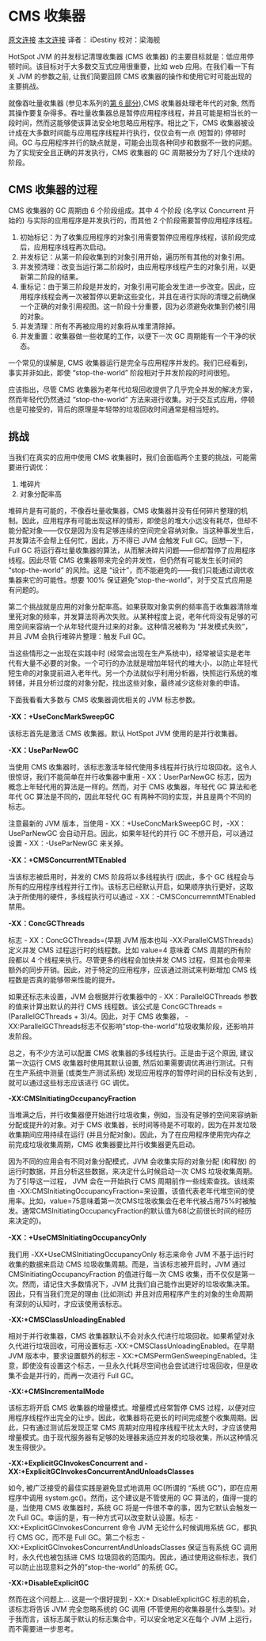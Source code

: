 # CMS 收集器

[原文连接](https://blog.codecentric.de/en/2013/10/useful-jvm-flags-part-7-cms-collector/) [本文连接](http://ifeve.com/useful-jvm-flags-part-7-cms-collector/)  译者： iDestiny  校对：梁海舰

HotSpot JVM 的并发标记清理收集器 (CMS 收集器) 的主要目标就是：低应用停顿时间。该目标对于大多数交互式应用很重要，比如 web 应用。在我们看一下有关 JVM 的参数之前, 让我们简要回顾 CMS 收集器的操作和使用它时可能出现的主要挑战。

就像吞吐量收集器 (参见本系列的[第 6 部分](http://ifeve.com/useful-jvm-flags-part-6-throughput-collector/)),CMS 收集器处理老年代的对象, 然而其操作要复杂得多。吞吐量收集器总是暂停应用程序线程，并且可能是相当长的一段时间，然而这能够使该算法安全地忽略应用程序。相比之下，CMS 收集器被设计成在大多数时间能与应用程序线程并行执行，仅仅会有一点 (短暂的) 停顿时间。GC 与应用程序并行的缺点就是，可能会出现各种同步和数据不一致的问题。为了实现安全且正确的并发执行，CMS 收集器的 GC 周期被分为了好几个连续的阶段。

## CMS 收集器的过程

CMS 收集器的 GC 周期由 6 个阶段组成。其中 4 个阶段 (名字以 Concurrent 开始的) 与实际的应用程序是并发执行的，而其他 2 个阶段需要暂停应用程序线程。

1. 初始标记：为了收集应用程序的对象引用需要暂停应用程序线程，该阶段完成后，应用程序线程再次启动。
2. 并发标记：从第一阶段收集到的对象引用开始，遍历所有其他的对象引用。
3. 并发预清理：改变当运行第二阶段时，由应用程序线程产生的对象引用，以更新第二阶段的结果。
4. 重标记：由于第三阶段是并发的，对象引用可能会发生进一步改变。因此，应用程序线程会再一次被暂停以更新这些变化，并且在进行实际的清理之前确保一个正确的对象引用视图。这一阶段十分重要，因为必须避免收集到仍被引用的对象。
5. 并发清理：所有不再被应用的对象将从堆里清除掉。
6. 并发重置：收集器做一些收尾的工作，以便下一次 GC 周期能有一个干净的状态。

一个常见的误解是, CMS 收集器运行是完全与应用程序并发的。我们已经看到，事实并非如此，即使 “stop-the-world” 阶段相对于并发阶段的时间很短。

应该指出，尽管 CMS 收集器为老年代垃圾回收提供了几乎完全并发的解决方案，然而年轻代仍然通过 “stop-the-world” 方法来进行收集。对于交互式应用，停顿也是可接受的，背后的原理是年轻带的垃圾回收时间通常是相当短的。

## 挑战

当我们在真实的应用中使用 CMS 收集器时，我们会面临两个主要的挑战，可能需要进行调优：

1. 堆碎片
2. 对象分配率高

堆碎片是有可能的，不像吞吐量收集器，CMS 收集器并没有任何碎片整理的机制。因此，应用程序有可能出现这样的情形，即使总的堆大小远没有耗尽，但却不能分配对象——仅仅是因为没有足够连续的空间完全容纳对象。当这种事发生后，并发算法不会帮上任何忙，因此，万不得已 JVM 会触发 Full GC。回想一下，Full GC 将运行吞吐量收集器的算法，从而解决碎片问题——但却暂停了应用程序线程。因此尽管 CMS 收集器带来完全的并发性，但仍然有可能发生长时间的 “stop-the-world” 的风险。这是 “设计”，而不能避免的——我们只能通过调优收集器来它的可能性。想要 100% 保证避免”stop-the-world”，对于交互式应用是有问题的。

第二个挑战就是应用的对象分配率高。如果获取对象实例的频率高于收集器清除堆里死对象的频率，并发算法将再次失败。从某种程度上说，老年代将没有足够的可用空间来容纳一个从年轻代提升过来的对象。这种情况被称为 “并发模式失败”，并且 JVM 会执行堆碎片整理：触发 Full GC。

当这些情形之一出现在实践中时 (经常会出现在生产系统中)，经常被证实是老年代有大量不必要的对象。一个可行的办法就是增加年轻代的堆大小，以防止年轻代短生命的对象提前进入老年代。另一个办法就似乎利用分析器，快照运行系统的堆转储，并且分析过度的对象分配，找出这些对象，最终减少这些对象的申请。

下面我看看大多数与 CMS 收集器调优相关的 JVM 标志参数。

**-XX：+UseConcMarkSweepGC**

该标志首先是激活 CMS 收集器。默认 HotSpot JVM 使用的是并行收集器。

**-XX：UseParNewGC**

当使用 CMS 收集器时，该标志激活年轻代使用多线程并行执行垃圾回收。这令人很惊讶，我们不能简单在并行收集器中重用 - XX：UserParNewGC 标志，因为概念上年轻代用的算法是一样的。然而，对于 CMS 收集器，年轻代 GC 算法和老年代 GC 算法是不同的，因此年轻代 GC 有两种不同的实现，并且是两个不同的标志。

注意最新的 JVM 版本，当使用 - XX：+UseConcMarkSweepGC 时，-XX：UseParNewGC 会自动开启。因此，如果年轻代的并行 GC 不想开启，可以通过设置 - XX：-UseParNewGC 来关掉。

**-XX：+CMSConcurrentMTEnabled**

当该标志被启用时，并发的 CMS 阶段将以多线程执行 (因此，多个 GC 线程会与所有的应用程序线程并行工作)。该标志已经默认开启，如果顺序执行更好，这取决于所使用的硬件，多线程执行可以通过 - XX：-CMSConcurremntMTEnabled 禁用。

**-XX：ConcGCThreads**

标志 - XX：ConcGCThreads=<value>(早期 JVM 版本也叫 -XX:ParallelCMSThreads) 定义并发 CMS 过程运行时的线程数。比如 value=4 意味着 CMS 周期的所有阶段都以 4 个线程来执行。尽管更多的线程会加快并发 CMS 过程，但其也会带来额外的同步开销。因此，对于特定的应用程序，应该通过测试来判断增加 CMS 线程数是否真的能够带来性能的提升。

如果还标志未设置，JVM 会根据并行收集器中的 - XX：ParallelGCThreads 参数的值来计算出默认的并行 CMS 线程数。该公式是 ConcGCThreads = (ParallelGCThreads + 3)/4。因此，对于 CMS 收集器， -XX:ParallelGCThreads标志不仅影响“stop-the-world”垃圾收集阶段，还影响并发阶段。

总之，有不少方法可以配置 CMS 收集器的多线程执行。正是由于这个原因, 建议第一次运行 CMS 收集器时使用其默认设置, 然后如果需要调优再进行测试。只有在生产系统中测量 (或类生产测试系统) 发现应用程序的暂停时间的目标没有达到 , 就可以通过这些标志应该进行 GC 调优。

**-XX:CMSInitiatingOccupancyFraction**

当堆满之后，并行收集器便开始进行垃圾收集，例如，当没有足够的空间来容纳新分配或提升的对象。对于 CMS 收集器，长时间等待是不可取的，因为在并发垃圾收集期间应用持续在运行 (并且分配对象)。因此，为了在应用程序使用完内存之前完成垃圾收集周期，CMS 收集器要比并行收集器更先启动。

因为不同的应用会有不同对象分配模式，JVM 会收集实际的对象分配 (和释放) 的运行时数据，并且分析这些数据，来决定什么时候启动一次 CMS 垃圾收集周期。为了引导这一过程， JVM 会在一开始执行 CMS 周期前作一些线索查找。该线索由 -XX:CMSInitiatingOccupancyFraction=<value>来设置，该值代表老年代堆空间的使用率。比如，value=75意味着第一次CMS垃圾收集会在老年代被占用75%时被触发。通常CMSInitiatingOccupancyFraction的默认值为68(之前很长时间的经历来决定的)。

**-XX：+UseCMSInitiatingOccupancyOnly**

我们用 -XX+UseCMSInitiatingOccupancyOnly 标志来命令 JVM 不基于运行时收集的数据来启动 CMS 垃圾收集周期。而是，当该标志被开启时，JVM 通过 CMSInitiatingOccupancyFraction 的值进行每一次 CMS 收集，而不仅仅是第一次。然而，请记住大多数情况下，JVM 比我们自己能作出更好的垃圾收集决策。因此，只有当我们充足的理由 (比如测试) 并且对应用程序产生的对象的生命周期有深刻的认知时，才应该使用该标志。

**-XX:+CMSClassUnloadingEnabled**

相对于并行收集器，CMS 收集器默认不会对永久代进行垃圾回收。如果希望对永久代进行垃圾回收，可用设置标志 -XX:+CMSClassUnloadingEnabled。在早期 JVM 版本中，要求设置额外的标志 - XX:+CMSPermGenSweepingEnabled。注意，即使没有设置这个标志，一旦永久代耗尽空间也会尝试进行垃圾回收，但是收集不会是并行的，而再一次进行 Full GC。

**-XX:+CMSIncrementalMode**

该标志将开启 CMS 收集器的增量模式。增量模式经常暂停 CMS 过程，以便对应用程序线程作出完全的让步。因此，收集器将花更长的时间完成整个收集周期。因此，只有通过测试后发现正常 CMS 周期对应用程序线程干扰太大时，才应该使用增量模式。由于现代服务器有足够的处理器来适应并发的垃圾收集，所以这种情况发生得很少。

**-XX:+ExplicitGCInvokesConcurrent and -XX:+ExplicitGCInvokesConcurrentAndUnloadsClasses**

如今, 被广泛接受的最佳实践是避免显式地调用 GC(所谓的 “系统 GC”)，即在应用程序中调用 system.gc()。然而，这个建议是不管使用的 GC 算法的，值得一提的是，当使用 CMS 收集器时，系统 GC 将是一件很不幸的事，因为它默认会触发一次 Full GC。幸运的是，有一种方式可以改变默认设置。标志 - XX:+ExplicitGCInvokesConcurrent 命令 JVM 无论什么时候调用系统 GC，都执行 CMS GC，而不是 Full GC。第二个标志 - XX:+ExplicitGCInvokesConcurrentAndUnloadsClasses 保证当有系统 GC 调用时，永久代也被包括进 CMS 垃圾回收的范围内。因此，通过使用这些标志，我们可以防止出现意料之外的”stop-the-world” 的系统 GC。

**-XX:+DisableExplicitGC**

然而在这个问题上… 这是一个很好提到 - XX:+ DisableExplicitGC 标志的机会，该标志将告诉 JVM 完全忽略系统的 GC 调用 (不管使用的收集器是什么类型)。对于我而言，该标志属于默认的标志集合中，可以安全地定义在每个 JVM 上运行，而不需要进一步思考。

